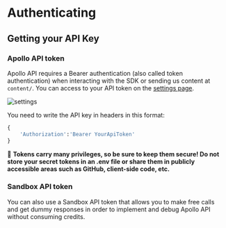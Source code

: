 # Authenticating

## Getting your API Key

### Apollo API token

Apollo API requires a Bearer authentication (also called token authentication) when interacting with the SDK or sending us content at `content/`. You can access to your API token on the [settings page](https://app.apolloapi.io).

![settings](https://uploads-ssl.webflow.com/640ca38ad086fde245b76c9d/6452b1456257dc496c179599_Screenshot%202023-05-03%20at%203.08.40%20PM.png)

You need to write the API key in headers in this format:

```Python
{
    'Authorization':'Bearer YourApiToken'
}
```

🚧
**Tokens carry many privileges, so be sure to keep them secure! Do not store your secret tokens in an .env file or share them in publicly accessible areas such as GitHub, client-side code, etc.**

### Sandbox API token

You can also use a Sandbox API token that allows you to make free calls and get dummy responses in order to implement and debug Apollo API without consuming credits.
